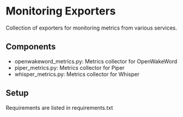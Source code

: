 # Monitoring Exporters

Collection of exporters for monitoring metrics from various services.

## Components

- openwakeword_metrics.py: Metrics collector for OpenWakeWord
- piper_metrics.py: Metrics collector for Piper
- whisper_metrics.py: Metrics collector for Whisper

## Setup

Requirements are listed in requirements.txt
